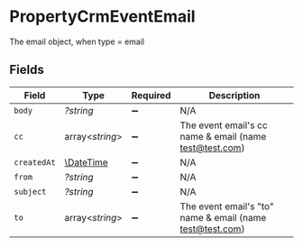 # PropertyCrmEventEmail

The email object, when type = email


## Fields

| Field                                                         | Type                                                          | Required                                                      | Description                                                   |
| ------------------------------------------------------------- | ------------------------------------------------------------- | ------------------------------------------------------------- | ------------------------------------------------------------- |
| `body`                                                        | *?string*                                                     | :heavy_minus_sign:                                            | N/A                                                           |
| `cc`                                                          | array<*string*>                                               | :heavy_minus_sign:                                            | The event email's cc name & email (name <test@test.com>)      |
| `createdAt`                                                   | [\DateTime](https://www.php.net/manual/en/class.datetime.php) | :heavy_minus_sign:                                            | N/A                                                           |
| `from`                                                        | *?string*                                                     | :heavy_minus_sign:                                            | N/A                                                           |
| `subject`                                                     | *?string*                                                     | :heavy_minus_sign:                                            | N/A                                                           |
| `to`                                                          | array<*string*>                                               | :heavy_minus_sign:                                            | The event email's "to" name & email (name <test@test.com>)    |